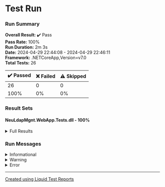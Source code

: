 
# Test Run
### Run Summary

<p>
<strong>Overall Result:</strong> ✔️ Pass <br />
<strong>Pass Rate:</strong> 100% <br />
<strong>Run Duration:</strong> 2m 3s  <br />
<strong>Date:</strong> 2024-04-29 22:44:08 - 2024-04-29 22:46:11 <br />
<strong>Framework:</strong> .NETCoreApp,Version=v7.0 <br />
<strong>Total Tests:</strong> 26 <br />
</p>

<table>
<thead>
<tr>
<th>✔️ Passed</th>
<th>❌ Failed</th>
<th>⚠️ Skipped</th>
</tr>
</thead>
<tbody>
<tr>
<td>26</td>
<td>0</td>
<td>0</td>
</tr>
<tr>
<td>100%</td>
<td>0%</td>
<td>0%</td>
</tr>
</tbody>
</table>

### Result Sets
#### NeuLdapMgnt.WebApp.Tests.dll - 100%
<details>
<summary>Full Results</summary>
<table>
<thead>
<tr>
<th>Result</th>
<th>Test</th>
<th>Duration</th>
</tr>
</thead>
<tr>
<td> ✔️ Passed </td>
<td>DefaultRedirectionToLoginPage</td>
<td>1s 476ms</td>
</tr>
<tr>
<td> ✔️ Passed </td>
<td>RedirectionIsWorkingWhenUnauthorized</td>
<td>8s 771ms</td>
</tr>
<tr>
<td> ✔️ Passed </td>
<td>SuccessfulLoginRedirectsToHomePage</td>
<td>3s 888ms</td>
</tr>
<tr>
<td> ✔️ Passed </td>
<td>NavbarLinksAreWorking</td>
<td>7s 534ms</td>
</tr>
<tr>
<td> ✔️ Passed </td>
<td>NoStudentsArePresent</td>
<td>3s 373ms</td>
</tr>
<tr>
<td> ✔️ Passed </td>
<td>NoStudentsArePresentAndAddStudentsButtonIsPresent</td>
<td>3s 340ms</td>
</tr>
<tr>
<td> ✔️ Passed </td>
<td>AfterPressingAddStudentsButtonRedirectsToAddStudent</td>
<td>3s 645ms</td>
</tr>
<tr>
<td> ✔️ Passed </td>
<td>AddStudentsEditFormHasLoadedDefaultValues</td>
<td>5s 376ms</td>
</tr>
<tr>
<td> ✔️ Passed </td>
<td>AddStudentsEditFormIsValidatingOmCorrectly</td>
<td>4s 636ms</td>
</tr>
<tr>
<td> ✔️ Passed </td>
<td>AddStudentsEditFormIsValidatingFullNameCorrectly</td>
<td>4s 630ms</td>
</tr>
<tr>
<td> ✔️ Passed </td>
<td>AddStudentsEditFormIsValidatingPasswordCorrectly</td>
<td>4s 551ms</td>
</tr>
<tr>
<td> ✔️ Passed </td>
<td>ClassCanBeAdded</td>
<td>4s 438ms</td>
</tr>
<tr>
<td> ✔️ Passed </td>
<td>ClassDuplicateCannotBeAdded</td>
<td>4s 95ms</td>
</tr>
<tr>
<td> ✔️ Passed </td>
<td>ClassCanBeDeleted</td>
<td>4s 841ms</td>
</tr>
<tr>
<td> ✔️ Passed </td>
<td>AddStudentCreatesStudent</td>
<td>4s 392ms</td>
</tr>
<tr>
<td> ✔️ Passed </td>
<td>CannotAddDuplicateStudent</td>
<td>4s 233ms</td>
</tr>
<tr>
<td> ✔️ Passed </td>
<td>CreatedStudentAppearsInTable</td>
<td>3s 299ms</td>
</tr>
<tr>
<td> ✔️ Passed </td>
<td>StudentStatusCanBeSetToInactive</td>
<td>4s 755ms</td>
</tr>
<tr>
<td> ✔️ Passed </td>
<td>InactiveStudentAppearsInTable</td>
<td>4s 360ms</td>
</tr>
<tr>
<td> ✔️ Passed </td>
<td>StudentCanBePermanentlyDeleted</td>
<td>4s 711ms</td>
</tr>
<tr>
<td> ✔️ Passed </td>
<td>AddTeacherCreatesTeacher</td>
<td>4s 460ms</td>
</tr>
<tr>
<td> ✔️ Passed </td>
<td>CannotAddDuplicateTeacher</td>
<td>4s 214ms</td>
</tr>
<tr>
<td> ✔️ Passed </td>
<td>CreatedTeacherAppearsInTable</td>
<td>3s 258ms</td>
</tr>
<tr>
<td> ✔️ Passed </td>
<td>TeacherStatusCanBeSetToInactive</td>
<td>4s 410ms</td>
</tr>
<tr>
<td> ✔️ Passed </td>
<td>InactiveTeacherAppearsInTable</td>
<td>3s 813ms</td>
</tr>
<tr>
<td> ✔️ Passed </td>
<td>TeacherCanBePermanentlyDeleted</td>
<td>5s 152ms</td>
</tr>
</tbody>
</table>
</details>

### Run Messages
<details>
<summary>Informational</summary>
<pre><code>
</code></pre>
</details>

<details>
<summary>Warning</summary>
<pre><code>
</code></pre>
</details>

<details>
<summary>Error</summary>
<pre><code>
</code></pre>
</details>



----

[Created using Liquid Test Reports](https://github.com/kurtmkurtm/LiquidTestReports)